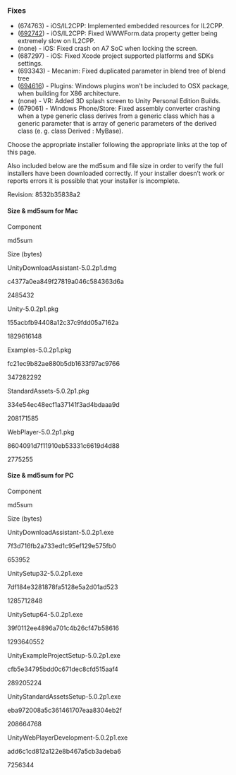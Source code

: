 ### Fixes

*   (674763) - iOS/IL2CPP: Implemented embedded resources for IL2CPP.
*   ([692742](http://issuetracker.unity3d.com/issues/il2cpp-www-constructor-significantly-slower-than-on-mono-with-large-postdata)) - iOS/IL2CPP: Fixed WWWForm.data property getter being extremely slow on IL2CPP.
*   (none) - iOS: Fixed crash on A7 SoC when locking the screen.
*   (687297) - iOS: Fixed Xcode project supported platforms and SDKs settings.
*   (693343) - Mecanim: Fixed duplicated parameter in blend tree of blend tree
*   ([694616](http://issuetracker.unity3d.com/issues/windows-plugins-causes-error-when-building-for-mac-standalone)) - Plugins: Windows plugins won't be included to OSX package, when building for X86 architecture.
*   (none) - VR: Added 3D splash screen to Unity Personal Edition Builds.
*   (679061) - Windows Phone/Store: Fixed assembly converter crashing when a type generic class derives from a generic class which has a generic parameter that is array of generic parameters of the derived class (e. g. class Derived : MyBase).

Choose the appropriate installer following the appropriate links at the top of this page.

Also included below are the md5sum and file size in order to verify the full installers have been downloaded correctly. If your installer doesn’t work or reports errors it is possible that your installer is incomplete.

Revision: 8532b35838a2

#### Size & md5sum for Mac

Component

md5sum

Size (bytes)

UnityDownloadAssistant-5.0.2p1.dmg

c4377a0ea849f27819a046c584363d6a

2485432

Unity-5.0.2p1.pkg

155acbfb94408a12c37c9fdd05a7162a

1829616148

Examples-5.0.2p1.pkg

fc21ec9b82ae880b5db1633f97ac9766

347282292

StandardAssets-5.0.2p1.pkg

334e54ec48ecf1a37141f3ad4bdaaa9d

208171585

WebPlayer-5.0.2p1.pkg

8604091d7f11910eb53331c6619d4d88

2775255

#### Size & md5sum for PC

Component

md5sum

Size (bytes)

UnityDownloadAssistant-5.0.2p1.exe

7f3d716fb2a733ed1c95ef129e575fb0

653952

UnitySetup32-5.0.2p1.exe

7df184e3281878fa5128e5a2d01ad523

1285712848

UnitySetup64-5.0.2p1.exe

39f0112ee4896a701c4b26cf47b58616

1293640552

UnityExampleProjectSetup-5.0.2p1.exe

cfb5e34795bdd0c671dec8cfd515aaf4

289205224

UnityStandardAssetsSetup-5.0.2p1.exe

eba972008a5c361461707eaa8304eb2f

208664768

UnityWebPlayerDevelopment-5.0.2p1.exe

add6c1cd812a122e8b467a5cb3adeba6

7256344